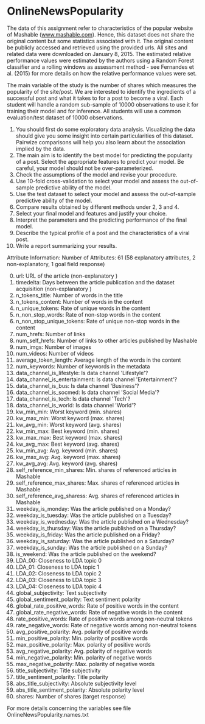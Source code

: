 # OnlineNewsPopularity

   The data of this assignment refer to characteristics of the popular website of Mashable (www.mashable.com). Hence, this dataset does not share the original content but some statistics associated with it. The original content be publicly accessed and retrieved using the provided urls. All sites and related data were downloaded on January 8, 2015. The estimated relative performance values were estimated by the authors using a Random Forest classifier and a rolling windows as assessment method - see Fernandes et al. (2015) for more details on how the relative performance values were set. 

   The main variable of the study is the number of shares which measures the popularity of the site/post. We are interested to identify the ingredients of a successful post and what it takes to for a post to become a viral. Each student will handle a random sub-sample of 10000 observations to use it for training their model and for inference. All students will use a common evaluation/test dataset of 10000 observations.
   
1. You should first do some exploratory data analysis. Visualizing the data should give you some insight into certain particularities of this dataset. Pairwize comparisons will help you also learn about the association implied by the data.
2. The main aim is to identify the best model for predicting the popularity of a post. Select the appropriate features to predict your model. Be careful, your model should not be over-parameterized.
3. Check the assumptions of the model and revise your procedure.
4. Use 10-fold cross-validation to select your model and assess the out-of-sample predictive ability of the model.
5. Use the test dataset to select your model and assess the out-of-sample predictive ability of the model.
6. Compare results obtained by different methods under 2, 3 and 4.
7. Select your final model and features and justify your choice.
8. Interpret the parameters and the predicting performance of the final model.
9. Describe the typical profile of a post and the characteristics of a viral post.
10. Write a report summarizing your results.

Attribute Information:
Number of Attributes: 61 (58 explanatory attributes, 2 non-explanatory, 1 goal field response)

0. url: URL of the article (non-explanatory )
1. timedelta: Days between the article publication and the dataset acquisition (non-explanatory )
2. n_tokens_title: Number of words in the title
3. n_tokens_content: Number of words in the content
4. n_unique_tokens: Rate of unique words in the content
5. n_non_stop_words: Rate of non-stop words in the content
6. n_non_stop_unique_tokens: Rate of unique non-stop words in the content
7. num_hrefs: Number of links
8. num_self_hrefs: Number of links to other articles published by Mashable
9. num_imgs: Number of images
10. num_videos: Number of videos
11. average_token_length: Average length of the words in the content
12. num_keywords: Number of keywords in the metadata
13. data_channel_is_lifestyle: Is data channel 'Lifestyle'?
14. data_channel_is_entertainment: Is data channel 'Entertainment'?
15. data_channel_is_bus: Is data channel 'Business'?
16. data_channel_is_socmed: Is data channel 'Social Media'?
17. data_channel_is_tech: Is data channel 'Tech'?
18. data_channel_is_world: Is data channel 'World'?
19. kw_min_min: Worst keyword (min. shares)
20. kw_max_min: Worst keyword (max. shares)
21. kw_avg_min: Worst keyword (avg. shares)
22. kw_min_max: Best keyword (min. shares)
23. kw_max_max: Best keyword (max. shares)
24. kw_avg_max: Best keyword (avg. shares)
25. kw_min_avg: Avg. keyword (min. shares)
26. kw_max_avg: Avg. keyword (max. shares)
27. kw_avg_avg: Avg. keyword (avg. shares)
28. self_reference_min_shares: Min. shares of referenced articles in Mashable
29. self_reference_max_shares: Max. shares of referenced articles in Mashable
30. self_reference_avg_sharess: Avg. shares of referenced articles in Mashable
31. weekday_is_monday: Was the article published on a Monday?
32. weekday_is_tuesday: Was the article published on a Tuesday?
33. weekday_is_wednesday: Was the article published on a Wednesday?
34. weekday_is_thursday: Was the article published on a Thursday?
35. weekday_is_friday: Was the article published on a Friday?
36. weekday_is_saturday: Was the article published on a Saturday?
37. weekday_is_sunday: Was the article published on a Sunday?
38. is_weekend: Was the article published on the weekend?
39. LDA_00: Closeness to LDA topic 0
40. LDA_01: Closeness to LDA topic 1
41. LDA_02: Closeness to LDA topic 2
42. LDA_03: Closeness to LDA topic 3
43. LDA_04: Closeness to LDA topic 4
44. global_subjectivity: Text subjectivity
45. global_sentiment_polarity: Text sentiment polarity
46. global_rate_positive_words: Rate of positive words in the content
47. global_rate_negative_words: Rate of negative words in the content
48. rate_positive_words: Rate of positive words among non-neutral tokens
49. rate_negative_words: Rate of negative words among non-neutral tokens
50. avg_positive_polarity: Avg. polarity of positive words
51. min_positive_polarity: Min. polarity of positive words
52. max_positive_polarity: Max. polarity of positive words
53. avg_negative_polarity: Avg. polarity of negative words
54. min_negative_polarity: Min. polarity of negative words
55. max_negative_polarity: Max. polarity of negative words
56. title_subjectivity: Title subjectivity
57. title_sentiment_polarity: Title polarity
58. abs_title_subjectivity: Absolute subjectivity level
59. abs_title_sentiment_polarity: Absolute polarity level
60. shares: Number of shares (target response)

For more details concerning the variables see file OnlineNewsPopularity.names.txt
